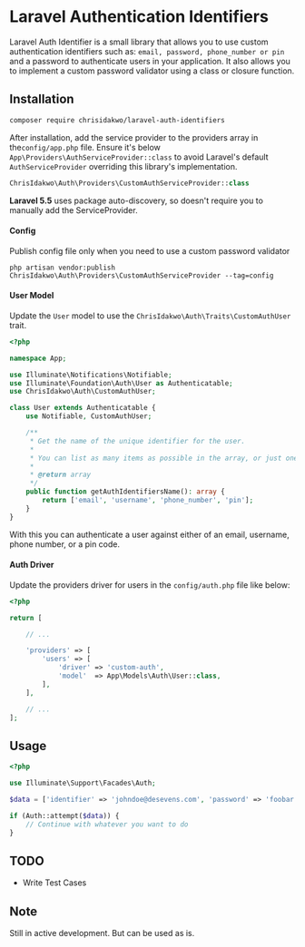 # Laravel Authentication Identifiers
Laravel Auth Identifier is a small library that allows you to use custom authentication identifiers such as: `email, password, phone_number or pin` and a password to authenticate users in your application. It also allows you to implement a custom password validator using a class or closure function.


Installation
------------
```bash
composer require chrisidakwo/laravel-auth-identifiers
```

After installation, add the service provider to the providers array in the``config/app.php`` file. Ensure it's below ``App\Providers\AuthServiceProvider::class`` to avoid Laravel's default ```AuthServiceProvider``` overriding this library's implementation.

```php
ChrisIdakwo\Auth\Providers\CustomAuthServiceProvider::class
```

**Laravel 5.5** uses package auto-discovery, so doesn't require you to manually add the ServiceProvider.

#### Config
Publish config file only when you need to use a custom password validator

``php artisan vendor:publish ChrisIdakwo\Auth\Providers\CustomAuthServiceProvider --tag=config``

#### User Model
Update the ``User`` model to use the ``ChrisIdakwo\Auth\Traits\CustomAuthUser`` trait.

```php
<?php

namespace App;

use Illuminate\Notifications\Notifiable;
use Illuminate\Foundation\Auth\User as Authenticatable;
use ChrisIdakwo\Auth\CustomAuthUser;

class User extends Authenticatable {
    use Notifiable, CustomAuthUser;

    /**
     * Get the name of the unique identifier for the user.
     * 
     * You can list as many items as possible in the array, or just one item.
     *
     * @return array
     */
    public function getAuthIdentifiersName(): array {
        return ['email', 'username', 'phone_number', 'pin'];
    }
}
```

With this you can authenticate a user against either of an email, username, phone number, or a pin code.

#### Auth Driver
 Update the providers driver for users in the ``config/auth.php`` file like below:
```php
<?php

return [

    // ...

    'providers' => [
        'users' => [
            'driver' => 'custom-auth',
            'model'  => App\Models\Auth\User::class,
        ],
    ],

    // ...
];
```

Usage
------------
```php
<?php

use Illuminate\Support\Facades\Auth;

$data = ['identifier' => 'johndoe@desevens.com', 'password' => 'foobar'];

if (Auth::attempt($data)) {
    // Continue with whatever you want to do
}
```

TODO
------------
- Write Test Cases

Note
------------
Still in active development. But can be used as is.


